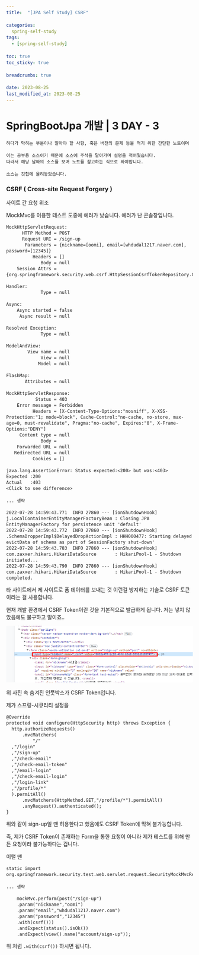 ```yaml
---
title:  "[JPA Self Study] CSRF"

categories:
  spring-self-study
tags:
  - [spring-self-study]

toc: true
toc_sticky: true

breadcrumbs: true

date: 2023-08-25
last_modified_at: 2023-08-25
---
```


# SpringBootJpa 개발 | 3 DAY - 3
```
하다가 막히는 부분이나 알아야 할 사항, 혹은 버전의 문제 등을 적기 위한 간단한 노트이며

이는 공부용 소스이기 때문에 소스에 주석을 달아가며 설명을 적어뒀습니다.
따라서 해당 날짜의 소스를 보며 노트를 참고하는 식으로 봐야합니다.

소스는 깃헙에 올려놓았습니다.
```

### CSRF ( Cross-site Request Forgery )
사이트 간 요청 위조

MockMvc를 이용한 테스트 도중에 에러가 났습니다.
에러가 난 콘솔창입니다.
``` 
MockHttpServletRequest:
      HTTP Method = POST
      Request URI = /sign-up
       Parameters = {nickname=[oomi], email=[whdudal1217.naver.com], password=[12345]}
          Headers = []
             Body = null
    Session Attrs = {org.springframework.security.web.csrf.HttpSessionCsrfTokenRepository.CSRF_TOKEN=org.springframework.security.web.csrf.DefaultCsrfToken@2f006edf}

Handler:
             Type = null

Async:
    Async started = false
     Async result = null

Resolved Exception:
             Type = null

ModelAndView:
        View name = null
             View = null
            Model = null

FlashMap:
       Attributes = null

MockHttpServletResponse:
           Status = 403
    Error message = Forbidden
          Headers = [X-Content-Type-Options:"nosniff", X-XSS-Protection:"1; mode=block", Cache-Control:"no-cache, no-store, max-age=0, must-revalidate", Pragma:"no-cache", Expires:"0", X-Frame-Options:"DENY"]
     Content type = null
             Body = 
    Forwarded URL = null
   Redirected URL = null
          Cookies = []

java.lang.AssertionError: Status expected:<200> but was:<403>
Expected :200
Actual   :403
<Click to see difference>

... 생략

2022-07-28 14:59:43.771  INFO 27860 --- [ionShutdownHook] j.LocalContainerEntityManagerFactoryBean : Closing JPA EntityManagerFactory for persistence unit 'default'
2022-07-28 14:59:43.772  INFO 27860 --- [ionShutdownHook] .SchemaDropperImpl$DelayedDropActionImpl : HHH000477: Starting delayed evictData of schema as part of SessionFactory shut-down'
2022-07-28 14:59:43.783  INFO 27860 --- [ionShutdownHook] com.zaxxer.hikari.HikariDataSource       : HikariPool-1 - Shutdown initiated...
2022-07-28 14:59:43.790  INFO 27860 --- [ionShutdownHook] com.zaxxer.hikari.HikariDataSource       : HikariPool-1 - Shutdown completed.
```



타 사이트에서 제 사이트로 폼 데이터를 보내는 것 이런걸 방지하는 기술로 CSRF 토큰이라는 걸 사용합니다.

현재 개발 환경에서 CSRF Token이란 것을 기본적으로 발급하게 됩니다.
저는 넣지 않았음에도 불구하고 말이죠..

![where is my CSRF Token](/images/2022/07/28/CSRFToken.png)

위 사진 속 숨겨진 인풋박스가 CSRF Token입니다.

제가 스프링-시큐리티 설정을
```
@Override  
protected void configure(HttpSecurity http) throws Exception {  
  http.authorizeRequests()  
      .mvcMatchers(  
          "/"  
  ,"/login"  
  ,"/sign-up"  
  ,"/check-email"  
  ,"/check-email-token"  
  ,"/email-login"  
  ,"/check-email-login"  
  ,"/login-link"  
  ,"/profile/*"  
  ).permitAll()  
      .mvcMatchers(HttpMethod.GET,"/profile/*").permitAll()  
      .anyRequest().authenticated();  
}
```
위와 같이 sign-up일 땐 허용한다고 했음에도 CSRF Token에 막혀 불가능합니다.

즉, 제가 CSRF Token이 존재하는 Form을 통한 요청이 아니라 제가 테스트를 위해 만든 요청이라 불가능하다는 겁니다.

이럴 땐
```
static import org.springframework.security.test.web.servlet.request.SecurityMockMvcRequestPostProcessors.csrf

... 생략

	mockMvc.perform(post("/sign-up")  
    .param("nickname","oomi")  
    .param("email","whdudal1217.naver.com")  
    .param("password","12345")  
    .with(csrf()))  
    .andExpect(status().isOk())  
    .andExpect(view().name("account/sign-up"));
```
위 처럼 ``` .with(csrf()) ``` 하시면 됩니다.

